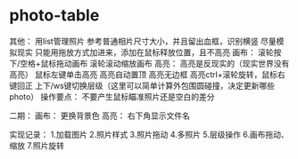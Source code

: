# photo-table
其他：
	用list管理照片
	参考普通相片尺寸大小，并且留出血框，识别横竖
	尽量模拟现实
	只能用拖放方式加进来，添加在鼠标释放位置，且不高亮
画布：
	滚轮按下/空格+鼠标拖动画布
	滚轮滚动缩放画布
高亮：
	高亮是反现实的（现实世界没有高亮）
	鼠标左键单击高亮
	高亮自动置顶
	高亮无边框
	高亮ctrl+滚轮旋转，鼠标右键回正
	上下/ws键切换层级（这里可以简单计算外包围圆碰撞，决定更新哪些photo）
操作要点：
	不要产生鼠标瞄准照片还是空白的差分

二期：
画布：
	更换背景色
高亮：
	右下角显示文件名


实现记录：
1.加载图片
2.照片样式
3.照片拖动
4.多照片
5.层级操作
6.画布拖动、缩放
7.照片旋转